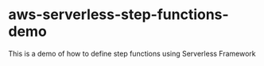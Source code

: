 # aws-serverless-step-functions-demo
This is a demo of how to define step functions using Serverless Framework
